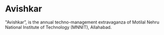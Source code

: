 # Avishkar
 "Avishkar”, is the annual techno-management extravaganza of Motilal Nehru National Institute of Technology (MNNIT), Allahabad.
